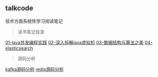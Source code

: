 ## talkcode

技术方面系统性学习阅读笔记

> 读书笔记目录

[01-java并发编程实践](./01-java并发编程实践/README.md)
[02-深入拆解java虚拟机](./02-深入拆解java虚拟机/README.md)
[03-数据结构与算法之美](./03-数据结构与算法之美/README.md)
[04-elasticsearch](./elasticsearch/README.md)

> 源码分析

[kafka源码分析](./kafka源码分析/README.md)
[redis源码分析](./redis/README.md)

